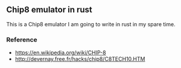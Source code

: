 ## Chip8 emulator in rust

This is a Chip8 emulator I am going to write in rust in my spare time.

### Reference

- https://en.wikipedia.org/wiki/CHIP-8
- http://devernay.free.fr/hacks/chip8/C8TECH10.HTM

